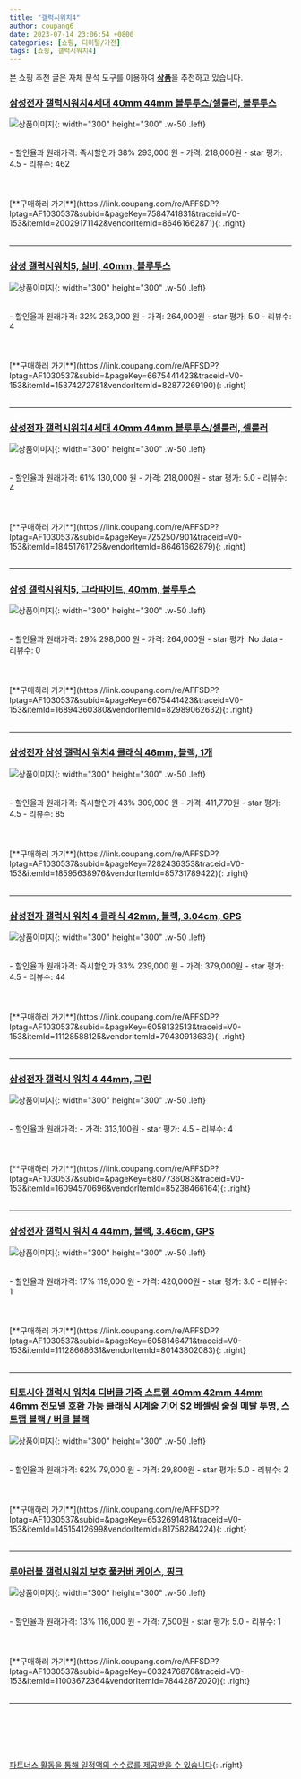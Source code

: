 ```yaml
---
title: "갤럭시워치4"
author: coupang6
date: 2023-07-14 23:06:54 +0800
categories: [쇼핑, 디이털/가전]
tags: [쇼핑, 갤럭시워치4]
---
```


본 쇼핑 추천 글은 자체 분석 도구를 이용하여 [**상품**](https://link.coupang.com/a/bao1ui)을 추천하고 있습니다.

### [삼성전자 갤럭시워치4세대 40mm 44mm 블루투스/셀룰러, 블루투스](https://link.coupang.com/re/AFFSDP?lptag=AF1030537&subid=&pageKey=7584741831&traceid=V0-153&itemId=20029171142&vendorItemId=86461662871)

![상품이미지](https://thumbnail10.coupangcdn.com/thumbnails/remote/230x230ex/image/vendor_inventory/525b/318793eaf7dad858bca0198826ed42b75b8e84c5571bb5603252fdbaafbc.jpg){: width="300" height="300" .w-50 .left}


<br>
- 할인율과 원래가격: 즉시할인가 38%  293,000   원
- 가격: 218,000원
- star 평가: 4.5
- 리뷰수: 462
<br>
<br>
<br>
<br>
[**구매하러 가기**](https://link.coupang.com/re/AFFSDP?lptag=AF1030537&subid=&pageKey=7584741831&traceid=V0-153&itemId=20029171142&vendorItemId=86461662871){: .right}
<br>
<br>

---

### [삼성 갤럭시워치5, 실버, 40mm, 블루투스](https://link.coupang.com/re/AFFSDP?lptag=AF1030537&subid=&pageKey=6675441423&traceid=V0-153&itemId=15374272781&vendorItemId=82877269190)

![상품이미지](https://thumbnail9.coupangcdn.com/thumbnails/remote/230x230ex/image/vendor_inventory/158a/63b038a5a120fe99035f0375360c6dda439dfa19d6b1817accd05a668401.jpg){: width="300" height="300" .w-50 .left}


<br>
- 할인율과 원래가격: 32%  253,000   원
- 가격: 264,000원
- star 평가: 5.0
- 리뷰수: 4
<br>
<br>
<br>
<br>
[**구매하러 가기**](https://link.coupang.com/re/AFFSDP?lptag=AF1030537&subid=&pageKey=6675441423&traceid=V0-153&itemId=15374272781&vendorItemId=82877269190){: .right}
<br>
<br>

---

### [삼성전자 갤럭시워치4세대 40mm 44mm 블루투스/셀룰러, 셀룰러](https://link.coupang.com/re/AFFSDP?lptag=AF1030537&subid=&pageKey=7252507901&traceid=V0-153&itemId=18451761725&vendorItemId=86461662879)

![상품이미지](https://thumbnail10.coupangcdn.com/thumbnails/remote/230x230ex/image/vendor_inventory/525b/318793eaf7dad858bca0198826ed42b75b8e84c5571bb5603252fdbaafbc.jpg){: width="300" height="300" .w-50 .left}


<br>
- 할인율과 원래가격: 61%  130,000   원
- 가격: 218,000원
- star 평가: 5.0
- 리뷰수: 4
<br>
<br>
<br>
<br>
[**구매하러 가기**](https://link.coupang.com/re/AFFSDP?lptag=AF1030537&subid=&pageKey=7252507901&traceid=V0-153&itemId=18451761725&vendorItemId=86461662879){: .right}
<br>
<br>

---

### [삼성 갤럭시워치5, 그라파이트, 40mm, 블루투스](https://link.coupang.com/re/AFFSDP?lptag=AF1030537&subid=&pageKey=6675441423&traceid=V0-153&itemId=16894360380&vendorItemId=82989062632)

![상품이미지](https://thumbnail9.coupangcdn.com/thumbnails/remote/230x230ex/image/vendor_inventory/cd37/caf1cfa6f17110e70260befe11c31d5870fcd6da3dfbaa230070c91a7ddc.jpg){: width="300" height="300" .w-50 .left}


<br>
- 할인율과 원래가격: 29%  298,000   원
- 가격: 264,000원
- star 평가: No data
- 리뷰수: 0
<br>
<br>
<br>
<br>
[**구매하러 가기**](https://link.coupang.com/re/AFFSDP?lptag=AF1030537&subid=&pageKey=6675441423&traceid=V0-153&itemId=16894360380&vendorItemId=82989062632){: .right}
<br>
<br>

---

### [삼성전자 삼성 갤럭시 워치4 클래식 46mm, 블랙, 1개](https://link.coupang.com/re/AFFSDP?lptag=AF1030537&subid=&pageKey=7282436353&traceid=V0-153&itemId=18595638976&vendorItemId=85731789422)

![상품이미지](https://thumbnail7.coupangcdn.com/thumbnails/remote/230x230ex/image/vendor_inventory/7676/d7b28027cbc39c906b9c054ba95c10765adb9909b849b3676f1ea021931f.jpg){: width="300" height="300" .w-50 .left}


<br>
- 할인율과 원래가격: 즉시할인가 43%  309,000   원
- 가격: 411,770원
- star 평가: 4.5
- 리뷰수: 85
<br>
<br>
<br>
<br>
[**구매하러 가기**](https://link.coupang.com/re/AFFSDP?lptag=AF1030537&subid=&pageKey=7282436353&traceid=V0-153&itemId=18595638976&vendorItemId=85731789422){: .right}
<br>
<br>

---

### [삼성전자 갤럭시 워치 4 클래식 42mm, 블랙, 3.04cm, GPS](https://link.coupang.com/re/AFFSDP?lptag=AF1030537&subid=&pageKey=6058132513&traceid=V0-153&itemId=11128588125&vendorItemId=79430913633)

![상품이미지](https://thumbnail6.coupangcdn.com/thumbnails/remote/230x230ex/image/vendor_inventory/465f/d4d7a99813566cb77af74ba6c0985f9769a974d88e90f4f3399d45d84146.jpg){: width="300" height="300" .w-50 .left}


<br>
- 할인율과 원래가격: 즉시할인가 33%  239,000   원
- 가격: 379,000원
- star 평가: 4.5
- 리뷰수: 44
<br>
<br>
<br>
<br>
[**구매하러 가기**](https://link.coupang.com/re/AFFSDP?lptag=AF1030537&subid=&pageKey=6058132513&traceid=V0-153&itemId=11128588125&vendorItemId=79430913633){: .right}
<br>
<br>

---

### [삼성전자 갤럭시 워치 4 44mm, 그린](https://link.coupang.com/re/AFFSDP?lptag=AF1030537&subid=&pageKey=6807736083&traceid=V0-153&itemId=16094570696&vendorItemId=85238466164)

![상품이미지](https://thumbnail8.coupangcdn.com/thumbnails/remote/230x230ex/image/vendor_inventory/a311/8d3369079f6b666e7674c454806ab8cbf7ac4bbadeb8a970874af883feb2.JPG){: width="300" height="300" .w-50 .left}


<br>
- 할인율과 원래가격: 
- 가격: 313,100원
- star 평가: 4.5
- 리뷰수: 4
<br>
<br>
<br>
<br>
[**구매하러 가기**](https://link.coupang.com/re/AFFSDP?lptag=AF1030537&subid=&pageKey=6807736083&traceid=V0-153&itemId=16094570696&vendorItemId=85238466164){: .right}
<br>
<br>

---

### [삼성전자 갤럭시 워치 4 44mm, 블랙, 3.46cm, GPS](https://link.coupang.com/re/AFFSDP?lptag=AF1030537&subid=&pageKey=6058146471&traceid=V0-153&itemId=11128668631&vendorItemId=80143802083)

![상품이미지](https://thumbnail9.coupangcdn.com/thumbnails/remote/230x230ex/image/vendor_inventory/f691/7c48391e14b8a79618030693728989b12a3355b03b3936e4f0a2d369616c.PNG){: width="300" height="300" .w-50 .left}


<br>
- 할인율과 원래가격: 17%  119,000   원
- 가격: 420,000원
- star 평가: 3.0
- 리뷰수: 1
<br>
<br>
<br>
<br>
[**구매하러 가기**](https://link.coupang.com/re/AFFSDP?lptag=AF1030537&subid=&pageKey=6058146471&traceid=V0-153&itemId=11128668631&vendorItemId=80143802083){: .right}
<br>
<br>

---

### [티토시아 갤럭시 워치4 디버클 가죽 스트랩 40mm 42mm 44mm 46mm 전모델 호환 가능 클래식 시계줄 기어 S2 베젤링 줄질 메탈 투명, 스트랩 블랙 / 버클 블랙](https://link.coupang.com/re/AFFSDP?lptag=AF1030537&subid=&pageKey=6532691481&traceid=V0-153&itemId=14515412699&vendorItemId=81758284224)

![상품이미지](https://thumbnail8.coupangcdn.com/thumbnails/remote/230x230ex/image/vendor_inventory/b25c/80af5561db673de8214608ce6520aab810afbce3c792f90278f99e479fe5.jpg){: width="300" height="300" .w-50 .left}


<br>
- 할인율과 원래가격: 62%  79,000   원
- 가격: 29,800원
- star 평가: 5.0
- 리뷰수: 2
<br>
<br>
<br>
<br>
[**구매하러 가기**](https://link.coupang.com/re/AFFSDP?lptag=AF1030537&subid=&pageKey=6532691481&traceid=V0-153&itemId=14515412699&vendorItemId=81758284224){: .right}
<br>
<br>

---

### [루아러블 갤럭시워치 보호 풀커버 케이스, 핑크](https://link.coupang.com/re/AFFSDP?lptag=AF1030537&subid=&pageKey=6032476870&traceid=V0-153&itemId=11003672364&vendorItemId=78442872020)

![상품이미지](https://thumbnail8.coupangcdn.com/thumbnails/remote/230x230ex/image/retail/images/7271894285611924-61a3bef3-bf56-4244-909c-657cf0cca093.jpg){: width="300" height="300" .w-50 .left}


<br>
- 할인율과 원래가격: 13%  116,000   원
- 가격: 7,500원
- star 평가: 5.0
- 리뷰수: 1
<br>
<br>
<br>
<br>
[**구매하러 가기**](https://link.coupang.com/re/AFFSDP?lptag=AF1030537&subid=&pageKey=6032476870&traceid=V0-153&itemId=11003672364&vendorItemId=78442872020){: .right}
<br>
<br>

---
<br><br><br><br><br> [파트너스 활동을 통해 일정액의 수수료를 제공받을 수 있습니다](https://link.coupang.com/a/bao1ui){: .right}